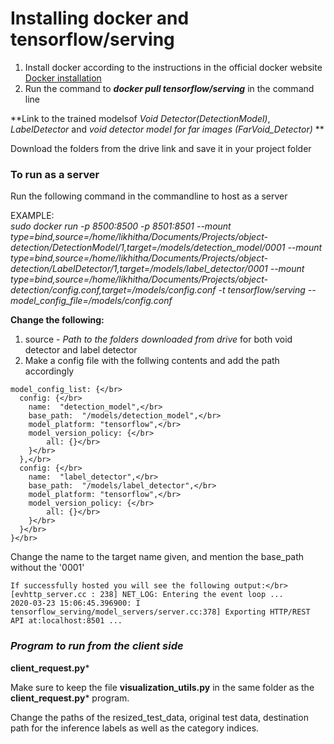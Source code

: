# **Installing docker and tensorflow/serving**
1. Install docker according to the instructions in the official docker website [Docker installation](https://docs.docker.com/install/) </br>
2. Run the command to ***docker pull tensorflow/serving*** in the command line  </br>


**Link to the trained modelsof *Void Detector(DetectionModel)*, *LabelDetector* and *void detector model for far images (FarVoid_Detector)* **</br> 

Download the folders from the drive link and save it in your project folder

### **To run as a server**
Run the following command in the commandline to host as a server</br>

EXAMPLE:</br>
*sudo docker run -p 8500:8500 -p 8501:8501   --mount type=bind,source=/home/likhitha/Documents/Projects/object-detection/DetectionModel/1,target=/models/detection_model/0001   --mount type=bind,source=/home/likhitha/Documents/Projects/object-detection/LabelDetector/1,target=/models/label_detector/0001  --mount type=bind,source=/home/likhitha/Documents/Projects/object-detection/config.conf,target=/models/config.conf   -t tensorflow/serving --model_config_file=/models/config.conf* </br>


**Change the following:** </br>
1. source - *Path to the folders downloaded from drive* for both void detector and label detector </br>
2. Make a config file with the follwing contents and add the path accordingly </br> 

```
model_config_list: {</br>
  config: {</br>
    name:  "detection_model",</br>
    base_path:  "/models/detection_model",</br>
    model_platform: "tensorflow",</br>
    model_version_policy: {</br>
        all: {}</br>
    }</br>
  },</br>
  config: {</br>
    name:  "label_detector",</br>
    base_path:  "/models/label_detector",</br>
    model_platform: "tensorflow",</br>
    model_version_policy: {</br>
        all: {}</br>
    }</br>
  }</br>
}</br>
```

Change the name to the target name given, and mention the base_path without the '0001' </br>
```
If successfully hosted you will see the following output:</br>
[evhttp_server.cc : 238] NET_LOG: Entering the event loop ...
2020-03-23 15:06:45.396900: I tensorflow_serving/model_servers/server.cc:378] Exporting HTTP/REST API at:localhost:8501 ...
```
### ***Program to run from the client side***
**client_request.py*** </br>

Make sure to keep the file **visualization_utils.py** in the same folder as the **client_request.py*** program.</br>

Change the paths of the resized_test_data, original test data, destination path for the inference labels as well as the category indices.</br>
